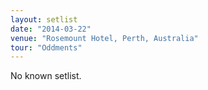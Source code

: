 ```yaml
---
layout: setlist
date: "2014-03-22"
venue: "Rosemount Hotel, Perth, Australia"
tour: "Oddments"
---
```


No known setlist.
